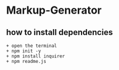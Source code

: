 # Markup-Generator

## how to install dependencies

```
+ open the terminal 
+ npm init -y
+ npm install inquirer
+ npm readme.js